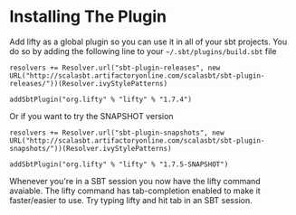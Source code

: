# Installing The Plugin

Add lifty as a global plugin so you can use it in all of your sbt projects. You do so by adding the following line to your `~/.sbt/plugins/build.sbt` file

    resolvers += Resolver.url("sbt-plugin-releases", new URL("http://scalasbt.artifactoryonline.com/scalasbt/sbt-plugin-releases/"))(Resolver.ivyStylePatterns)
  
    addSbtPlugin("org.lifty" % "lifty" % "1.7.4")

Or if you want to try the SNAPSHOT version    

    resolvers += Resolver.url("sbt-plugin-snapshots", new URL("http://scalasbt.artifactoryonline.com/scalasbt/sbt-plugin-snapshots/"))(Resolver.ivyStylePatterns)
  
    addSbtPlugin("org.lifty" % "lifty" % "1.7.5-SNAPSHOT")

Whenever you're in a SBT session you now have the lifty command avaiable. The lifty command has tab-completion enabled to make it faster/easier to use. Try typing lifty and hit tab in an SBT session.